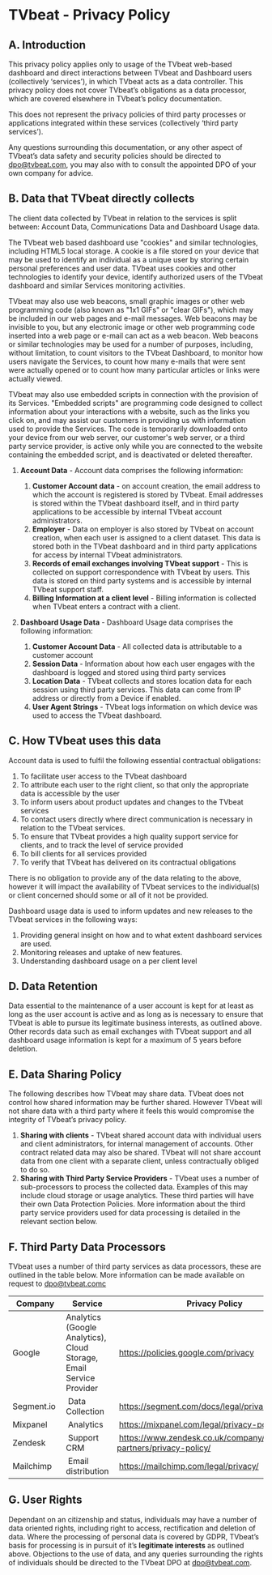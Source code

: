 # TVbeat - Privacy Policy

## A. Introduction
This privacy policy applies only to usage of the TVbeat web-based dashboard and direct interactions between TVbeat and Dashboard users (collectively ‘services’), in which TVbeat acts as a data controller. This privacy policy does not cover TVbeat’s obligations as a data processor, which are covered elsewhere in TVbeat’s policy documentation. 

This does not represent the privacy policies of third party processes or applications integrated within these services (collectively ‘third party services’).

Any questions surrounding this documentation, or any other aspect of TVbeat’s data safety and security policies should be directed to dpo@tvbeat.com, you may also with to consult the appointed DPO of your own company for advice. 

## B. Data that TVbeat directly collects
The client data collected by TVbeat in relation to the services is split between: Account Data, Communications Data and Dashboard Usage data. 

The TVbeat web based dashboard use "cookies" and similar technologies, including HTML5 local storage. A cookie is a file stored on your device that may be used to identify an individual as a unique user by storing certain personal preferences and user data. TVbeat uses cookies and other technologies to identify your device, identify authorized users of the TVbeat dashboard and similar Services monitoring activities.

TVbeat may also use web beacons, small graphic images or other web programming code (also known as "1x1 GIFs" or "clear GIFs"), which may be included in our web pages and e-mail messages. Web beacons may be invisible to you, but any electronic image or other web programming code inserted into a web page or e-mail can act as a web beacon. Web beacons or similar technologies may be used for a number of purposes, including, without limitation, to count visitors to the TVbeat Dashboard, to monitor how users navigate the Services, to count how many e-mails that were sent were actually opened or to count how many particular articles or links were actually viewed.

TVbeat may also use embedded scripts in connection with the provision of its Services. "Embedded scripts" are programming code designed to collect information about your interactions with a website, such as the links you click on, and may assist our customers in providing us with information used to provide the Services. The code is temporarily downloaded onto your device from our web server, our customer's web server, or a third party service provider, is active only while you are connected to the website containing the embedded script, and is deactivated or deleted thereafter.

1. **Account Data** - Account data comprises the following information:
   1. **Customer Account data** - on account creation, the email address to which the account is registered is stored by TVbeat. Email addresses is stored within the TVbeat dashboard itself, and in third party applications to be accessible by internal TVbeat account administrators.
   2. **Employer** - Data on employer is also stored by TVbeat on account creation, when each user is assigned to a client dataset. This data is stored both in the TVbeat dashboard and in third party applications for access by internal TVbeat administrators. 
   3. **Records of email exchanges involving TVbeat support** - This is collected on support correspondence with TVbeat by users. This data is stored on third party systems and is accessible by internal TVbeat support staff. 
   4. **Billing Information at a client level** - Billing information is collected when TVbeat enters a contract with a client.

2. **Dashboard Usage Data** - Dashboard Usage data comprises the following information:
   1. **Customer Account Data** - All collected data is attributable to a customer account
   2. **Session Data** - Information about how each user engages with the dashboard is logged and stored using third party services
   3. **Location Data** - TVbeat collects and stores location data for each session using third party services. This data can come from IP address or directly from a Device if enabled. 
   4. **User Agent Strings** - TVbeat logs information on which device was used to access the TVbeat dashboard. 

## C. How TVbeat uses this data
Account data is used to fulfil the following essential contractual obligations:
1. To facilitate user access to the TVbeat dashboard
2. To attribute each user to the right client, so that only the appropriate data is accessible by the user
3. To inform users about product updates and changes to the TVbeat services
4. To contact users directly where direct communication is necessary in relation to the TVbeat services. 
5. To ensure that TVbeat provides a high quality support service for clients, and to track the level of service provided
6. To bill clients for all services provided
7. To verify that TVbeat has delivered on its contractual obligations

There is no obligation to provide any of the data relating to the above, however it will impact the availability of TVbeat services to the individual(s) or client concerned should some or all of it not be provided. 

Dashboard usage data is used to inform updates and new releases to the TVbeat services in the following ways:
1. Providing general insight on how and to what extent dashboard services are used.
2. Monitoring releases and uptake of new features.
3. Understanding dashboard usage on a per client level

## D. Data Retention
Data essential to the maintenance of a user account is kept for at least as long as the user account is active and as long as is necessary to ensure that TVbeat is able to pursue its legitimate business interests, as outlined above. Other records data such as email exchanges with TVbeat support and all dashboard usage information is kept for a maximum of 5 years before deletion. 

## E. Data Sharing Policy
The following describes how TVbeat may share data. TVbeat does not control how shared information may be further shared. However TVbeat will not share data with a third party where it feels this would compromise the integrity of TVbeat’s privacy policy.
1. **Sharing with clients** - TVbeat shared account data with individual users and client administrators, for internal management of accounts. Other contract related data may also be shared. TVbeat will not share account data from one client with a separate client, unless contractually obliged to do so.
2. **Sharing with Third Party Service Providers** - TVbeat uses a number of sub-processors to process the collected data. Examples of this may include cloud storage or usage analytics. These third parties will have their own Data Protection Policies. More information about the third party service providers used for data processing is detailed in the relevant section below.

## F. Third Party Data Processors
TVbeat uses a number of third party services as data processors, these are outlined in the table below. More information can be made available on request to dpo@tvbeat.comc

Company | Service | Privacy Policy
--- | --- | ---
Google | Analytics (Google Analytics), Cloud Storage, Email Service Provider | https://policies.google.com/privacy
Segment.io | Data Collection | https://segment.com/docs/legal/privacy/
Mixpanel | Analytics | https://mixpanel.com/legal/privacy-policy/
Zendesk | Support CRM | https://www.zendesk.co.uk/company/customers-partners/privacy-policy/
Mailchimp | Email distribution | https://mailchimp.com/legal/privacy/

## G. User Rights
Dependant on an citizenship and status, individuals may have a number of data oriented rights, including right to access, rectification and deletion of data. Where the processing of personal data is covered by GDPR, TVbeat’s basis for processing is in pursuit of it’s **legitimate interests** as outlined above. Objections to the use of data, and any queries surrounding the rights of individuals should be directed to the TVbeat DPO at dpo@tvbeat.com. 



